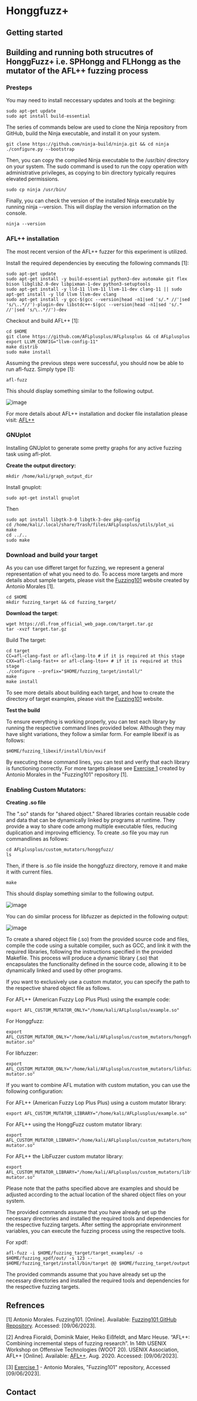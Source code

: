 # Honggfuzz+
## Getting started


## Building and running both strucutres of HonggFuzz+ i.e. SPHongg and FLHongg as the mutator of the AFL++ fuzzing process
### Presteps

You may need to install neccessary updates and tools at the begining:

```
sudo apt-get update
sudo apt install build-essential
```
The series of commands below are used to clone the Ninja repository from GitHub, build the Ninja executable, and install it on your system. 

```
git clone https://github.com/ninja-build/ninja.git && cd ninja
./configure.py --bootstrap
```

Then, you can copy the compiled Ninja executable to the /usr/bin/ directory on your system. The sudo command is used to run the copy operation with administrative privileges, as copying to bin directory typically requires elevated permissions.

```
sudo cp ninja /usr/bin/
```

Finally, you can check the version of the installed Ninja executable by running ninja --version. This will display the version information on the console.

```
ninja --version
```


### AFL++ installation

The most recent version of the AFL++ fuzzer for this experiment is utilized.

Install the required dependencies by executing the following commands [1]:

```
sudo apt-get update
sudo apt-get install -y build-essential python3-dev automake git flex bison libglib2.0-dev libpixman-1-dev python3-setuptools
sudo apt-get install -y lld-11 llvm-11 llvm-11-dev clang-11 || sudo apt-get install -y lld llvm llvm-dev clang
sudo apt-get install -y gcc-$(gcc --version|head -n1|sed 's/.* //'|sed 's/\..*//')-plugin-dev libstdc++-$(gcc --version|head -n1|sed 's/.* //'|sed 's/\..*//')-dev
```

Checkout and build AFL++ [1]: 

```
cd $HOME
git clone https://github.com/AFLplusplus/AFLplusplus && cd AFLplusplus
export LLVM_CONFIG="llvm-config-11"
make distrib
sudo make install
```


Assuming the previous steps were successful, you should now be able to run afl-fuzz. Simply type [1]:

```
afl-fuzz
```
This should display something similar to the following output.

![image](https://github.com/sbamohabbatchafjiri/Honggfuzzplus/assets/47651730/7b2d92a4-dae0-4af0-9185-78bce6ae414e)

For  more details about AFL++ installation and docker file installation please visit: [AFL++](https://github.com/AFLplusplus/AFLplusplus)
### GNUplot
Installing GNUplot to generate some pretty graphs for any active fuzzing task using afl-plot. 

**Create the output directory:**

```
mkdir /home/kali/graph_output_dir
```

 Install gnuplot:

```
sudo apt-get install gnuplot
```

Then

```
sudo apt install libgtk-3-0 libgtk-3-dev pkg-config
cd /home/kali/.local/share/Trash/files/AFLplusplus/utils/plot_ui
make
cd ../..
sudo make
```

 
### Download and build your target

As you can use differet target for fuzzing, we represent a general representation of what you need to do. To access more targets and more details about sample targets, please visit the [Fuzzing101](https://github.com/antonio-morales/Fuzzing101/tree/main) website created by Antonio Morales [1].

```
cd $HOME
mkdir fuzzing_target && cd fuzzing_target/
```

**Download the target**:

```
wget https://dl.from_official_web_page.com/target.tar.gz
tar -xvzf target.tar.gz
```

Build The target:

```
cd target
CC=afl-clang-fast or afl-clang-lto # if it is required at this stage
CXX=afl-clang-fast++ or afl-clang-lto++ # if it is required at this stage
./configure --prefix="$HOME/fuzzing_target/install/"
make
make install
```

To see more details about building each target, and how to create the directory of target examples, please visit the [Fuzzing101](https://github.com/antonio-morales/Fuzzing101/tree/main) website.

**Test the build**

To ensure everything is working properly, you can test each library by running the respective command lines provided below. Although they may have slight variations, they follow a similar form. For eample libexif is as follows:

```
$HOME/fuzzing_libexif/install/bin/exif
```

By executing these command lines, you can test and verify that each library is functioning correctly. For more targets please see [Exercise 1](https://github.com/antonio-morales/Fuzzing101/tree/main/Exercise%201) created by Antonio Morales in the "Fuzzing101" repository [1].
### Enabling Custom Mutators:

**Creating .so file**

The ".so" stands for "shared object." Shared libraries contain reusable code and data that can be dynamically linked by programs at runtime. They provide a way to share code among multiple executable files, reducing duplication and improving efficiency. To create .so file you may run commandlines as follows:

```
cd AFLplusplus/custom_mutators/honggfuzz/
ls
```
Then, if there is .so file inside the honggfuzz directory, remove it and make it with current files.

```
make
```

This should display something similar to the following output.

![image](https://github.com/sbamohabbatchafjiri/Honggfuzzplus/assets/47651730/6e17e08a-9888-4f77-a1b6-bc29ce76a844)

You can do similar process for libfuzzer as depicted in the following output:

![image](https://github.com/sbamohabbatchafjiri/Honggfuzzplus/assets/47651730/9c962f03-6e0a-4931-9002-a0b07bf9a52f)


To create a shared object file (.so) from the provided source code and files, compile the code using a suitable compiler, such as GCC, and link it with the required libraries, following the instructions specified in the provided Makefile. This process will produce a dynamic library (.so) that encapsulates the functionality defined in the source code, allowing it to be dynamically linked and used by other programs.



If you want to exclusively use a custom mutator, you can specify the path to the respective shared object file as follows.

For AFL++ (American Fuzzy Lop Plus Plus) using the example code:
```
export AFL_CUSTOM_MUTATOR_ONLY="/home/kali/AFLplusplus/example.so"
```

For Honggfuzz:
```
export AFL_CUSTOM_MUTATOR_ONLY="/home/kali/AFLplusplus/custom_mutators/honggfuzz/honggfuzz-mutator.so"
```

For libfuzzer:
```
export AFL_CUSTOM_MUTATOR_ONLY="/home/kali/AFLplusplus/custom_mutators/libfuzzer/libfuzzer-mutator.so"
```

If you want to combine AFL mutation with custom mutation, you can use the following configuration:

For AFL++ (American Fuzzy Lop Plus Plus) using a custom mutator library:
```
export AFL_CUSTOM_MUTATOR_LIBRARY="/home/kali/AFLplusplus/example.so"
```

For AFL++ using the HonggFuzz custom mutator library:
```
export AFL_CUSTOM_MUTATOR_LIBRARY="/home/kali/AFLplusplus/custom_mutators/honggfuzz/honggfuzz-mutator.so"
```

For AFL++ the LibFuzzer custom mutator library:
```
export AFL_CUSTOM_MUTATOR_LIBRARY="/home/kali/AFLplusplus/custom_mutators/libfuzzer/libfuzzer-mutator.so"
```

Please note that the paths specified above are examples and should be adjusted according to the actual location of the shared object files on your system.

The provided commands assume that you have already set up the necessary directories and installed the required tools and dependencies for the respective fuzzing targets. After setting the appropriate environment variables, you can execute the fuzzing process using the respective tools.

For xpdf:
```
afl-fuzz -i $HOME/fuzzing_target/target_examples/ -o $HOME/fuzzing_xpdf/out/ -s 123 -- $HOME/fuzzing_target/install/bin/target @@ $HOME/fuzzing_target/output
```






The provided commands assume that you have already set up the necessary directories and installed the required tools and dependencies for the respective fuzzing targets.

## Refrences

[1] Antonio Morales. Fuzzing101. [Online]. Available: [Fuzzing101 GitHub Repository](https://github.com/antonio-morales/Fuzzing101/tree/main). Accessed: [09/06/2023].

[2] Andrea Fioraldi, Dominik Maier, Heiko Eißfeldt, and Marc Heuse. “AFL++: Combining incremental steps of fuzzing research”. In 14th USENIX Workshop on Offensive Technologies (WOOT 20). USENIX Association, AFL++ [Online]. Available: [AFL++](https://github.com/AFLplusplus/AFLplusplus). Aug. 2020. Accessed: [09/06/2023].

[3] [Exercise 1](https://github.com/antonio-morales/Fuzzing101/tree/main/Exercise%201) - Antonio Morales, "Fuzzing101" repository, Accessed [09/06/2023].

## Contact
